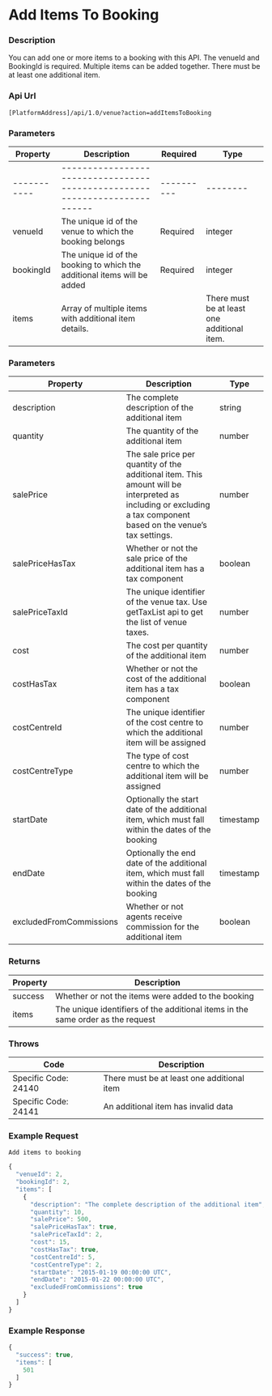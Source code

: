 # Add Items To Booking

### Description

You can add one or more items to a booking with this API. The venueId and BookingId is required. Multiple items can be added together. There must be at least one additional item.

### Api Url

`[PlatformAddress]/api/1.0/venue?action=addItemsToBooking`

### Parameters

| Property | Description | Required | Type |
| --- | --- | --- | --- |
|-----------|--------------------------------------------------------------------------|----------| --------|
| venueId   | The unique id of the venue to which the booking belongs                  | Required | integer |
| bookingId | The unique id of the booking to which the additional items will be added | Required | integer |
| items     | Array of multiple items with additional item details.                    |          | There must be at least one additional item. |


### Parameters

| Property | Description | Type |
| --- | --- | --- |
| description             | The complete description of the additional item                                                                                                                  | string    | 
| quantity                | The quantity of the additional item                                                                                                                              | number    | 
| salePrice               | The sale price per quantity of the additional item. This amount will be interpreted as including or excluding a tax component based on the venue’s tax settings. | number    | 
| salePriceHasTax         | Whether or not the sale price of the additional item has a tax component                                                                                         | boolean   | 
| salePriceTaxId          | The unique identifier of the venue tax. Use getTaxList api to get the list of venue taxes.                                                                       | number    | 
| cost                    | The cost per quantity of the additional item                                                                                                                     | number    | 
| costHasTax              | Whether or not the cost of the additional item has a tax component                                                                                               | boolean   | 
| costCentreId            | The unique identifier of the cost centre to which the additional item will be assigned                                                                           | number    | 
| costCentreType          | The type of cost centre to which the additional item will be assigned                                                                                            | number    | 
| startDate               | Optionally the start date of the additional item, which must fall within the dates of the booking                                                                | timestamp | 
| endDate                 | Optionally the end date of the additional item, which must fall within the dates of the booking                                                                  | timestamp | 
| excludedFromCommissions | Whether or not agents receive commission for the additional item                                                                                                 | boolean   |

### Returns

| Property | Description |
|---------|---------------------------------------------------------------------------------|
| success | Whether or not the items were added to the booking                              |
| items   | The unique identifiers of the additional items in the same order as the request |

### Throws

| Code | Description |
|----------------------|--------------------------------------------|
| Specific Code: 24140 | There must be at least one additional item |
| Specific Code: 24141 | An additional item has invalid data        |

### Example Request

`Add items to booking`

```javascript
{
  "venueId": 2,
  "bookingId": 2,
  "items": [
    {
      "description": "The complete description of the additional item",
      "quantity": 10,
      "salePrice": 500,
      "salePriceHasTax": true,
      "salePriceTaxId": 2,
      "cost": 15,
      "costHasTax": true,
      "costCentreId": 5,
      "costCentreType": 2,
      "startDate": "2015-01-19 00:00:00 UTC",
      "endDate": "2015-01-22 00:00:00 UTC",
      "excludedFromCommissions": true
    }
  ]
}
```

### Example Response

```javascript
{
  "success": true,
  "items": [
    501
  ]
}
```

